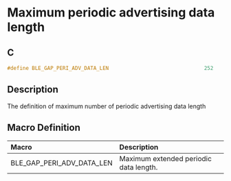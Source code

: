 # Maximum periodic advertising data length

## C

```c
#define BLE_GAP_PERI_ADV_DATA_LEN                               252
```

## Description

The definition of maximum number of periodic advertising data length

## Macro Definition

|Macro|Description|
|:---|:---|
|BLE_GAP_PERI_ADV_DATA_LEN|Maximum extended periodic data length.|
